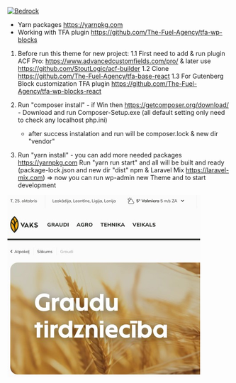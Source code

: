 <a href="https://roots.io/bedrock/" target="_blank"><img alt="Bedrock" src="https://cdn.roots.io/app/uploads/logo-bedrock.svg" height="100"></a>

- Yarn packages https://yarnpkg.com
- Working with TFA plugin https://github.com/The-Fuel-Agency/tfa-wp-blocks


1. Before run this theme for new project:
    1.1 First need to add & run plugin ACF Pro: https://www.advancedcustomfields.com/pro/ & later use https://github.com/StoutLogic/acf-builder
    1.2 Clone https://github.com/The-Fuel-Agency/tfa-base-react
    1.3 For Gutenberg Block customization TFA plugin https://github.com/The-Fuel-Agency/tfa-wp-blocks-react

3. Run "composer install" - if Win then https://getcomposer.org/download/ - Download and run Composer-Setup.exe (all default setting only need to check any localhost php.ini) 
    - after success instalation and run will be composer.lock & new dir "vendor"

3. Run "yarn install" - you can add more needed packages https://yarnpkg.com
   Run "yarn run start" and all will be built and ready (package-lock.json and new dir "dist" npm & Laravel Mix https://laravel-mix.com)
    => now you can run wp-admin new Theme and to start development

![Screenshot](/web/app/themes/base_vaks/screenshot.jpg)
